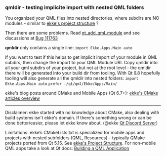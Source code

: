 ### qmldir - testing implicite import with nested QML folders

You organized your QML files into  nested directories, where subdirs are NO modules - similar to [ekke's project structure](https://t1p.de/ekkesProjectStructure) ? 

Then there are some problems. Read [qt\_add\_qml\_module](https://t1p.de/ekkeCMakeQMLModule) and see discussions at [Bug 111763](https://bugreports.qt.io/browse/QTBUG-111763)

**qmldir** only contains a single line:
```import Ekke.Apps.Main auto```

If you want to test if this helps to get implicit import of your module in QML subdirs, then change the import to your QML Module URI.
Copy qmldir into all your qml subdirs of your project, but not at the root level - the qmldir there will be generated into your build dir from tooling. With Qt 6.8 hopefully tooling will also generate all the qmldir into nested folders:
```import Ekke.Apps.Main auto```
```prefer :/qt/qml/Ekke/Apps/Main/```


ekke's blog posts around CMake and Mobile Apps (Qt 6.7+): [ekke's CMake articles overview](https://t1p.de/ekkeCMakeMobileApps)

---
Disclaimer:
ekke started with no knowledge about CMake, also dealing with build systems isn't ekke's domain. If there's something wrong or can be done better/easier, please let ekke know about. (@ekke [Qt Discord Server](https://discord.gg/ykrgHtFGTA))

Limitations:
ekke’s CMakeLists.txt is specialized for mobile apps and projects with nested subfolders (QML, Resources) – typically QMake projects ported from Qt 5.15. See [ekke's Project Structure](https://t1p.de/ekkesProjectStructure).
For non-mobile QML apps take a look at Qt docs: [Building a QML Application](https://doc.qt.io/qt-6/cmake-build-qml-application.html)